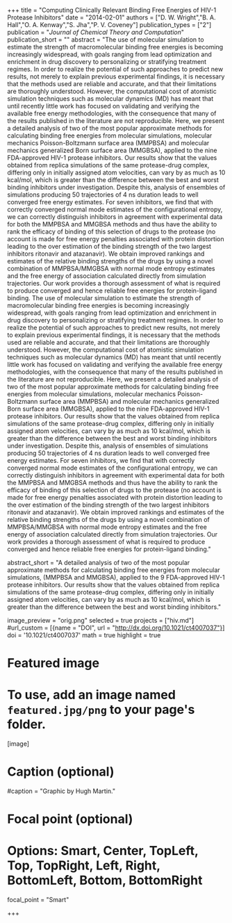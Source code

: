 +++
title = "Computing Clinically Relevant Binding Free Energies of HIV-1 Protease Inhibitors"
date = "2014-02-01"
authors = ["D. W. Wright","B. A. Hall","O. A. Kenway","S. Jha","P. V. Coveney"]
publication_types = ["2"]
publication = "_Journal of Chemical Theory and Computation_"
publication_short = ""
abstract = "The use of molecular simulation to estimate the strength of macromolecular binding free energies is becoming increasingly widespread, with goals ranging from lead optimization and enrichment in drug discovery to personalizing or stratifying treatment regimes. In order to realize the potential of such approaches to predict new results, not merely to explain previous experimental findings, it is necessary that the methods used are reliable and accurate, and that their limitations are thoroughly understood. However, the computational cost of atomistic simulation techniques such as molecular dynamics (MD) has meant that until recently little work has focused on validating and verifying the available free energy methodologies, with the consequence that many of the results published in the literature are not reproducible. Here, we present a detailed analysis of two of the most popular approximate methods for calculating binding free energies from molecular simulations, molecular mechanics Poisson-Boltzmann surface area (MMPBSA) and molecular mechanics generalized Born surface area (MMGBSA), applied to the nine FDA-approved HIV-1 protease inhibitors. Our results show that the values obtained from replica simulations of the same protease-drug complex, differing only in initially assigned atom velocities, can vary by as much as 10 kcal/mol, which is greater than the difference between the best and worst binding inhibitors under investigation. Despite this, analysis of ensembles of simulations producing 50 trajectories of 4 ns duration leads to well converged free energy estimates. For seven inhibitors, we find that with correctly converged normal mode estimates of the configurational entropy, we can correctly distinguish inhibitors in agreement with experimental data for both the MMPBSA and MMGBSA methods and thus have the ability to rank the efficacy of binding of this selection of drugs to the protease (no account is made for free energy penalties associated with protein distortion leading to the over estimation of the binding strength of the two largest inhibitors ritonavir and atazanavir). We obtain improved rankings and estimates of the relative binding strengths of the drugs by using a novel combination of MMPBSA/MMGBSA with normal mode entropy estimates and the free energy of association calculated directly from simulation trajectories. Our work provides a thorough assessment of what is required to produce converged and hence reliable free energies for protein-ligand binding. The use of molecular simulation to estimate the strength of macromolecular binding free energies is becoming increasingly widespread, with goals ranging from lead optimization and enrichment in drug discovery to personalizing or stratifying treatment regimes. In order to realize the potential of such approaches to predict new results, not merely to explain previous experimental findings, it is necessary that the methods used are reliable and accurate, and that their limitations are thoroughly understood. However, the computational cost of atomistic simulation techniques such as molecular dynamics (MD) has meant that until recently little work has focused on validating and verifying the available free energy methodologies, with the consequence that many of the results published in the literature are not reproducible. Here, we present a detailed analysis of two of the most popular approximate methods for calculating binding free energies from molecular simulations, molecular mechanics Poisson-Boltzmann surface area (MMPBSA) and molecular mechanics generalized Born surface area (MMGBSA), applied to the nine FDA-approved HIV-1 protease inhibitors. Our results show that the values obtained from replica simulations of the same protease-drug complex, differing only in initially assigned atom velocities, can vary by as much as 10 kcal/mol, which is greater than the difference between the best and worst binding inhibitors under investigation. Despite this, analysis of ensembles of simulations producing 50 trajectories of 4 ns duration leads to well converged free energy estimates. For seven inhibitors, we find that with correctly converged normal mode estimates of the configurational entropy, we can correctly distinguish inhibitors in agreement with experimental data for both the MMPBSA and MMGBSA methods and thus have the ability to rank the efficacy of binding of this selection of drugs to the protease (no account is made for free energy penalties associated with protein distortion leading to the over estimation of the binding strength of the two largest inhibitors ritonavir and atazanavir). We obtain improved rankings and estimates of the relative binding strengths of the drugs by using a novel combination of MMPBSA/MMGBSA with normal mode entropy estimates and the free energy of association calculated directly from simulation trajectories. Our work provides a thorough assessment of what is required to produce converged and hence reliable free energies for protein-ligand binding."

abstract_short = "A detailed analysis of two of the most popular approximate methods for calculating binding free energies from molecular simulations, (MMPBSA and MMGBSA), applied to the 9 FDA-approved HIV-1 protease inhibitors. Our results show that the values obtained from replica simulations of the same protease-drug complex, differing only in initially assigned atom velocities, can vary by as much as 10 kcal/mol, which is greater than the difference between the best and worst binding inhibitors."

image_preview = "orig.png"
selected = true
projects = ["hiv.md"]
#url_custom = [{name = "DOI", url = "http://dx.doi.org/10.1021/ct4007037"}]
doi = '10.1021/ct4007037'
math = true
highlight = true
# Featured image
# To use, add an image named `featured.jpg/png` to your page's folder. 
[image]
# Caption (optional)
#caption = "Graphic by Hugh Martin."

# Focal point (optional)
# Options: Smart, Center, TopLeft, Top, TopRight, Left, Right, BottomLeft, Bottom, BottomRight
focal_point = "Smart"

+++

